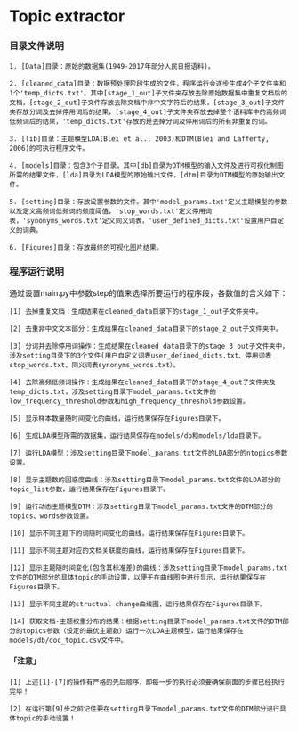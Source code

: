 # Topic extractor


### 目录文件说明

    1. [Data]目录：原始的数据集(1949-2017年部分人民日报语料)。

    2. [cleaned_data]目录：数据预处理阶段生成的文件，程序运行会逐步生成4个子文件夹和1个'temp_dicts.txt'。其中[stage_1_out]子文件夹存放去除原始数据集中重复文档后的文档，[stage_2_out]子文件存放去除文档中非中文字符后的结果，[stage_3_out]子文件夹存放分词及去掉停用词后的结果，[stage_4_out]子文件夹存放去掉整个语料库中的高频词低频词后的结果，'temp_dicts.txt'存放的是去掉分词及停用词后的所有非重复的词。

    3. [lib]目录：主题模型LDA(Blei et al., 2003)和DTM(Blei and Lafferty, 2006)的可执行程序文件。

    4. [models]目录：包含3个子目录，其中[db]目录为DTM模型的输入文件及进行可视化制图所需的结果文件，[lda]目录为LDA模型的原始输出文件，[dtm]目录为DTM模型的原始输出文件。

    5. [setting]目录：存放设置参数的文件。其中'model_params.txt'定义主题模型的参数以及定义高频词低频词的频度阈值，'stop_words.txt'定义停用词表，'synonyms_words.txt'定义同义词表，'user_defined_dicts.txt'设置用户自定义的词典。

    6. [Figures]目录：存放最终的可视化图片结果。

### 程序运行说明

通过设置main.py中参数step的值来选择所要运行的程序段，各数值的含义如下：

    [1] 去掉重复文档：生成结果在cleaned_data目录下的stage_1_out子文件夹中。
    
    [2] 去重非中文文本部分：生成结果在cleaned_data目录下的stage_2_out子文件夹中。
    
    [3] 分词并去除停用词操作：生成结果在cleaned_data目录下的stage_3_out子文件夹中，涉及setting目录下的3个文件(用户自定义词表user_defined_dicts.txt、停用词表stop_words.txt、同义词表synonyms_words.txt）。
    
    [4] 去除高频低频词操作：生成结果在cleaned_data目录下的stage_4_out子文件夹及temp_dicts.txt，涉及setting目录下model_params.txt文件的low_frequency_threshold参数和high_frequency_threshold参数设置。
    
    [5] 显示样本数量随时间变化的曲线，运行结果保存在Figures目录下。
    
    [6] 生成LDA模型所需的数据集，运行结果保存在models/db和models/lda目录下。
    
    [7] 运行LDA模型：涉及setting目录下model_params.txt文件的LDA部分的ntopics参数设置。
    
    [8] 显示主题数的困惑度曲线：涉及setting目录下model_params.txt文件的LDA部分的topic_list参数，运行结果保存在Figures目录下。
    
    [9] 运行动态主题模型DTM：涉及setting目录下model_params.txt文件的DTM部分的topics、words参数设置。
    
    [10] 显示不同主题下的词随时间变化的曲线，运行结果保存在Figures目录下。
    
    [11] 显示不同主题对应的文档关联度的曲线，运行结果保存在Figures目录下。
    
    [12] 显示主题随时间变化(包含其标准差)的曲线：涉及setting目录下model_params.txt文件的DTM部分的具体topic的手动设置，以便于在曲线图中进行显示，运行结果保存在Figures目录下。
    
    [13] 显示不同主题的structual change曲线图，运行结果保存在Figures目录下。
    
    [14] 获取文档-主题权重分布的结果：根据setting目录下model_params.txt文件的DTM部分的topics参数（设定的最优主题数）运行一次LDA主题模型，运行结果保存在models/db/doc_topic.csv文件中。

#### 「注意」

    [1] 上述[1]-[7]的操作有严格的先后顺序，即每一步的执行必须要确保前面的步骤已经执行完毕！
    
    [2] 在运行第[9]步之前记住要在setting目录下model_params.txt文件的DTM部分进行具体topic的手动设置！
